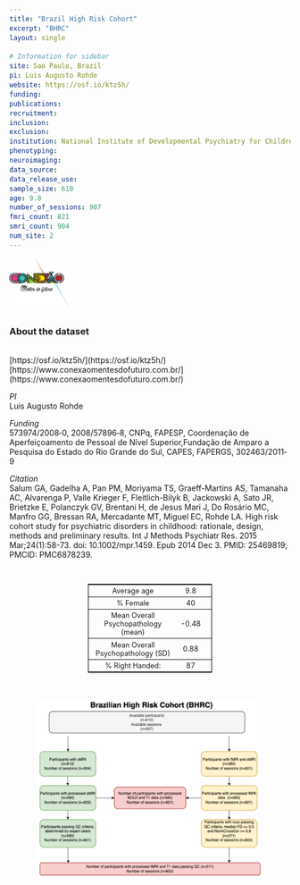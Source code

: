 ```yaml
---
title: "Brazil High Risk Cohort"
excerpt: "BHRC"
layout: single

# Information for sidebar
site: Sao Paulo, Brazil
pi: Luis Augusto Rohde
website: https://osf.io/ktz5h/
funding:
publications:
recruitment:
inclusion:
exclusion:
institution: National Institute of Developmental Psychiatry for Children and Adolescents (INCT-CNPq), São Paulo, Brazil; Federal University of Rio Grande do Sul, Porto Alegre, Brazil.
phenotyping:
neuroimaging:
data_source:
data_release_use:
sample_size: 610
age: 9.8
number_of_sessions: 907
fmri_count: 821
smri_count: 904
num_site: 2
---
```


<div style="text-align: left;">
     <img src="/assets/images/logos/BHRC.png" style="width: auto; height: 10vw;" />
     <!-- <img src="/assets/images/team/placeholder-user.png" style="width: auto; height: 10vw;" /> -->
</div>

### About the dataset
<br>
[https://osf.io/ktz5h/](https://osf.io/ktz5h/)
<br>
[https://www.conexaomentesdofuturo.com.br/](https://www.conexaomentesdofuturo.com.br/)

*PI*
<br>
Luis Augusto Rohde

*Funding*
<br>
573974/2008‐0, 2008/57896‐8, CNPq, FAPESP, Coordenação de Aperfeiçoamento de Pessoal de Nível Superior,Fundação de Amparo a Pesquisa do Estado do Rio Grande do Sul, CAPES, FAPERGS, 302463/2011‐9

*Citation*
<br>
Salum GA, Gadelha A, Pan PM, Moriyama TS, Graeff-Martins AS, Tamanaha AC, Alvarenga P, Valle Krieger F, Fleitlich-Bilyk B, Jackowski A, Sato JR, Brietzke E, Polanczyk GV, Brentani H, de Jesus Mari J, Do Rosário MC, Manfro GG, Bressan RA, Mercadante MT, Miguel EC, Rohde LA. High risk cohort study for psychiatric disorders in childhood: rationale, design, methods and preliminary results. Int J Methods Psychiatr Res. 2015 Mar;24(1):58-73. doi: 10.1002/mpr.1459. Epub 2014 Dec 3. PMID: 25469819; PMCID: PMC6878239.

<br>
<div class=table align='center'>
<table style="text-align: center;
width:44%; font-size:90%; border: 1px solid black">
<tr><th style="font-weight:normal">Average age</th><th style="font-weight:normal">9.8</th><th style="font-weight:normal"></th></tr>
<tr><th style="font-weight:normal">% Female</th><th style="font-weight:normal">40</th><th style="font-weight:normal"></th></tr>
<tr><th style="font-weight:normal">Mean Overall Psychopathology (mean)</th><th style="font-weight:normal">-0.48</th><th style="font-weight:normal"></th></tr>
<tr><th style="font-weight:normal">Mean Overall Psychopathology (SD)</th><th style="font-weight:normal">0.88</th><th style="font-weight:normal"></th></tr>
<tr><th style="font-weight:normal">% Right Handed:</th><th style="font-weight:normal">87</th><th style="font-weight:normal"></th></tr>
<table>

<br>
<br>


<div style="text-align: center;">
     <img src="/assets/images/datasets/BHRC_Flowchart.png" width="80%" height="auto" />
</div>

